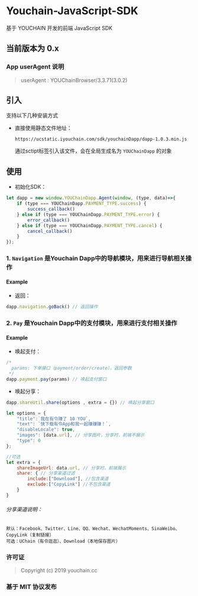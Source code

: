 # Youchain-JavaScript-SDK

基于 YOUCHAIN 开发的前端 JavaScript SDK

## 当前版本为 0.x

### App userAgent 说明

> userAgent : YOUChainBrowser/3.3.71(3.0.2)

## 引入

支持以下几种安装方式

* 直接使用静态文件地址：

  ```
  https://ucstatic.iyouchain.com/sdk/youchainDapp/dapp-1.0.3.min.js
  ```
  通过sctipt标签引入该文件，会在全局生成名为 `YOUChainDapp` 的对象

## 使用

- 初始化SDK：

```JavaScript
let dapp = new window.YOUChainDapp.Agent(window, (type, data)=>{
    if (type === YOUChainDapp.PAYMENT_TYPE.success) {
        success_callback()
    } else if (type === YOUChainDapp.PAYMENT_TYPE.error) {
        error_callback()
    } else if (type === YOUChainDapp.PAYMENT_TYPE.cancel) {
        cancel_callback()
    }
});

```
### 1. `Navigation` 是Youchain Dapp中的导航模块，用来进行导航相关操作
 #### Example
 - 返回：
 ```JavaScript
dapp.navigation.goBack() // 返回操作
 ```

### 2. `Pay` 是Youchain Dapp中的支付模块，用来进行支付相关操作

#### Example

- 唤起支付：

```JavaScript
/*
  params: 下单接口（payment/order/create），返回参数
 */
dapp.payment.pay(params) // 唤起支付窗口
```

- 唤起分享：

```JavaScript
dapp.shareUtil.share(options , extra = {}) // 唤起分享窗口

let options = {
    "title":`我在有令赚了 10 YOU`,
    "text": `快下载有令App和我一起赚赚赚！`,
    "disableLocale": true,
    "images": [data.url], // 分享图片，分享时，前端不展示
    "type": 0
};

//可选
let extra = {
    shareImageUrl: data.url, // 分享时，前端展示
    share: { // 分享渠道过滤
        include:["Download"], //包含渠道
        exclude:["CopyLink"] //不包含渠道
    }
}

```

###### 分享渠道说明：
```
默认：Facebook、Twitter、Line、QQ、Wechat、WechatMoments、SinaWeibo、CopyLink（复制链接）
可选：UChain（有令逛逛）、Download（本地保存图片）
```

### 许可证

> Copyright (c) 2019 youchain.cc

### 基于 MIT 协议发布
